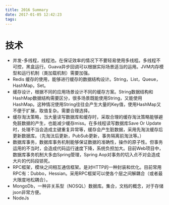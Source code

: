 ```yaml
---
title: 2016 Summary
date: 2017-01-05 12:42:23
tags:
---
```


# 技术
- 并发-多线程，线程池。在保证效率的情况下不要轻易使用多线程。多线程不可控，黑盒运行。Guava异步回调可以根据实际场景适当的运用。JVM内存模型和运行机制（类加载机制）需要加强。
- Redis 缓存的使用，能够进行缓存的数据结构设计。String，List，Queue，HashMap，Set。  
- 缓存设计，根据不同的应用场景设计不同的缓存方案。String数据结构和HashMap数据结构需要区分，很多场景既能使用String，又能使用HashMap。这种情况使用String往往会产生大量的Key值，使用HashMap又不便于扩展，取值复杂。需要合理选择。  
- 缓存淘汰策略，当大量读写数据库和缓存时，采取合理的缓存淘汰策略能够避免脏数据的产生，也能减少缓存miss。在多线程读写数据库Save Or Update时，处理不当会造成主键重复异常等，缓存会产生脏数据，采用先淘汰缓存后更新数据库。（先淘汰后更新，PubSub更新，事务隔离前淘汰等。）
- 数据库事务，数据库事务机制能够保证数据的准确性，操作的原子性。但事务运用的不当时，会造成代码运行速度下降，系统负担加大。目前Web项目中，数据库事务机制大多由Spring管理，Spring Aop对事务的切入点不对会造成大片的代码段锁死。
- RPC框架，模块之间相互通信框架。是对HTTP的一种封装和优化。目前常用RPC有：Dubbo，Hessian。采用RPC框架可以使各个层之间解耦合（或者最大限度地松耦合）。
- MongoDb，一种非关系型（NOSQL）数据库。集合，文档的概念，对于存储json非常方便。
- NodeJs
